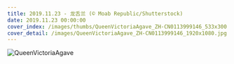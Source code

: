 ```yaml
---
title: 2019.11.23 - 龙舌兰 (© Moab Republic/Shutterstock)
date: 2019.11.23 00:00:00
cover_index: /images/thumbs/QueenVictoriaAgave_ZH-CN0113999146_533x300.jpg
cover_detail: /images/QueenVictoriaAgave_ZH-CN0113999146_1920x1080.jpg
---
```


![QueenVictoriaAgave](/images/QueenVictoriaAgave_ZH-CN0113999146_1920x1080.jpg)
